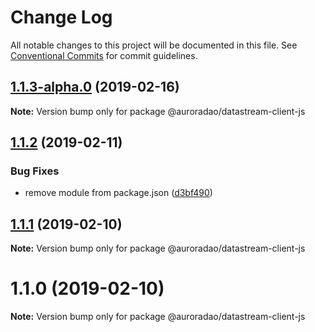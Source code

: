 # Change Log

All notable changes to this project will be documented in this file.
See [Conventional Commits](https://conventionalcommits.org) for commit guidelines.

## [1.1.3-alpha.0](https://github.com/AuroraDao/datastream-client-js/compare/v1.1.2...v1.1.3-alpha.0) (2019-02-16)

**Note:** Version bump only for package @auroradao/datastream-client-js

## [1.1.2](https://github.com/AuroraDao/datastream-client-js/compare/v1.1.1...v1.1.2) (2019-02-11)

### Bug Fixes

- remove module from package.json ([d3bf490](https://github.com/AuroraDao/datastream-client-js/commit/d3bf490))

## [1.1.1](https://github.com/AuroraDao/datastream-client-js/compare/v1.1.0...v1.1.1) (2019-02-10)

**Note:** Version bump only for package @auroradao/datastream-client-js

# 1.1.0 (2019-02-10)

**Note:** Version bump only for package @auroradao/datastream-client-js
